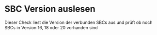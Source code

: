 # SBC Version auslesen

Dieser Check liest die Version der verbunden SBCs aus und prüft ob noch SBCs in Version 16, 18 oder 20 vorhanden sind
